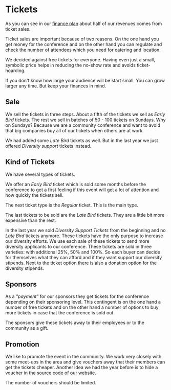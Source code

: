# Tickets

As you can see in our [finance plan](./finance.md) about half of our revenues comes from ticket sales.

Ticket sales are important because of two reasons. On the one hand you get money for the conference and on the other hand you can regulate and check the number of attendees which you need for catering and location.

We decided against free tickets for everyone. Having even just a small, symbolic price helps in reducing the no-show rate and avoids ticket-hoarding.

If you don't know how large your audience will be start small. You can grow larger any time. But keep your finances in mind.

## Sale

We sell the tickets in three steps. About a fifth of the tickets we sell as *Early Bird* tickets. The rest we sell in batches of 50 - 100 tickets on Sundays. Why on Sundays? Because we are a community conference and want to avoid that big companies buy all of our tickets when others are at work.

We had added some *Late Bird* tickets as well. But in the last year we just offered *Diversity support* tickets instead.

## Kind of Tickets

We have several types of tickets.

We offer an *Early Bird* ticket which is sold some months before the conference to get a first feeling if this event will get a lot of attention and how quickly the tickets sell.

The next ticket type is the *Regular* ticket. This is the main type.

The last tickets to be sold are the *Late Bird* tickets. They are a little bit more expensive than the rest.

In the last year we sold *Diversity Support Tickets* from the beginning and no *Late Bird* tickets anymore.
These tickets have the only purpose to increase our diversity efforts. We use each sale of these tickets to send more diversity applicants to our conference. These tickets are sold in three varieties: with additional 25%, 50% and 100%. So each buyer can decide for themselves what they can afford and if they want support our diversity stipends. Next to the ticket option there is also a donation option for the diversity stipends.

## Sponsors

As a *"payment"* for our sponsors they get tickets for the conference depending on their sponsoring level. This contingent is on the one hand a number of free tickets and on the other hand a number of options to buy more tickets in case that the conference is sold out.

The sponsors give these tickets away to their employees or to the community as a gift.

## Promotion

We like to promote the event in the community. We work very closely with some meet-ups in the area and give vouchers away that their members can get the tickets cheaper.
Another idea we had the year before is to hide a voucher in the source code of our website.

The number of vouchers should be limited.
